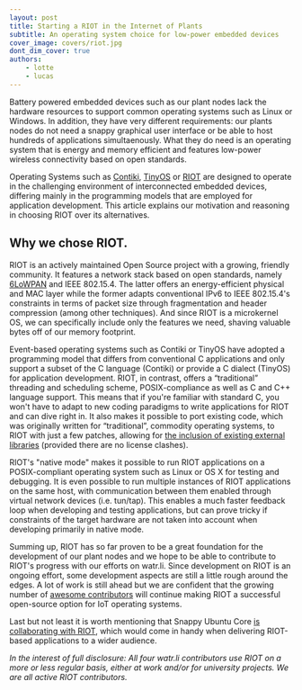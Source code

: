 ```yaml
---
layout: post
title: Starting a RIOT in the Internet of Plants
subtitle: An operating system choice for low-power embedded devices
cover_image: covers/riot.jpg
dont_dim_cover: true
authors:
    - lotte
    - lucas
---
```


Battery powered embedded devices such as our plant nodes lack the hardware resources to support common operating systems such as Linux or Windows. In addition, they have very different requirements: our plants nodes do not need a snappy graphical user interface or be able to host hundreds of applications simultaenously. What they do need is an operating system that is energy and memory efficient and features low-power wireless connectivity based on open standards.

Operating Systems such as [Contiki](http://www.contiki-os.org/), [TinyOS](http://tinyos.net/) or [RIOT](http://riot-os.org/) are designed to operate in the challenging environment of interconnected embedded devices, differing mainly in the programming models that are employed for application development. This article explains our motivation and reasoning in choosing RIOT over its alternatives.

<!-- more -->


## Why we chose RIOT.

RIOT is an actively maintained Open Source project with a growing, friendly community. It features a network stack based on open standards, namely [6LoWPAN](https://tools.ietf.org/html/rfc6282) and IEEE 802.15.4. The latter offers an energy-efficient physical and MAC layer while the former adapts conventional IPv6 to IEEE 802.15.4's constraints in terms of packet size through fragmentation and header compression (among other techniques). And since RIOT is a microkernel OS, we can specifically include only the features we need, shaving valuable bytes off of our memory footprint.

Event-based operating systems such as Contiki or TinyOS have adopted a programming model that differs from conventional C applications and only support a subset of the C language (Contiki) or provide a C dialect (TinyOS) for application development. RIOT, in contrast, offers a “traditional” threading and scheduling scheme, POSIX-compliance as well as C and C++ language support. This means that if you're familiar with standard C, you won't have to adapt to new coding paradigms to write applications for RIOT and can dive right in. It also makes it possible to port existing code, which was originally written for “traditional”, commodity operating systems, to RIOT with just a few patches, allowing for [the inclusion of existing external libraries](https://github.com/RIOT-OS/RIOT/tree/master/pkg) (provided there are no license clashes).

RIOT's "native mode" makes it possible to run RIOT applications on a POSIX-compliant operating system such as Linux or OS X for testing and debugging. It is even possible to run multiple instances of RIOT applications on the same host, with communication between them enabled through virtual network devices (i.e. tun/tap). This enables a much faster feedback loop when developing and testing applications, but can prove tricky if constraints of the target hardware are not taken into account when developing primarily in native mode.

Summing up, RIOT has so far proven to be a great foundation for the development of our plant nodes and we hope to be able to contribute to RIOT's progress with our efforts on watr.li. Since development on RIOT is an ongoing effort, some development aspects are still a little rough around the edges. A lot of work is still ahead but we are confident that the growing number of [awesome contributors](https://github.com/RIOT-OS/RIOT/graphs/contributors) will continue making RIOT a successful open-source option for IoT operating systems.

Last but not least it is worth mentioning that Snappy Ubuntu Core [is collaborating with RIOT](http://www.ubuntu.com/things), which would come in handy when delivering RIOT-based applications to a wider audience.

*In the interest of full disclosure: All four watr.li contributors use RIOT on a more or less regular basis, either at work and/or for university projects. We are all active RIOT contributors.*

